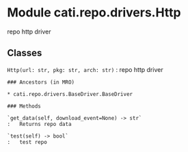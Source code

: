 Module cati.repo.drivers.Http
=============================
repo http driver

Classes
-------

`Http(url: str, pkg: str, arch: str)`
:   repo http driver

    ### Ancestors (in MRO)

    * cati.repo.drivers.BaseDriver.BaseDriver

    ### Methods

    `get_data(self, download_event=None) ‑> str`
    :   Returns repo data

    `test(self) ‑> bool`
    :   test repo